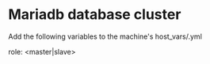 Mariadb database cluster
========================

Add the following variables to the machine's host_vars/<inventory name>.yml

role: <master|slave>
